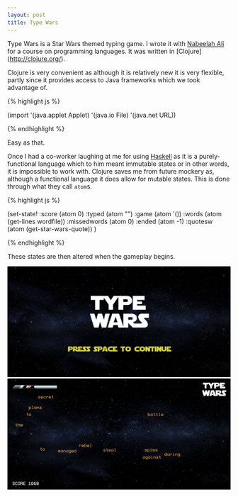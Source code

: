 ```yaml
---
layout: post
title: Type Wars
---
```


Type Wars is a Star Wars themed typing game. I wrote it with [Nabeelah Ali](http://www.linkedin.com/pub/nabeelah-ali/54/549/a3b) for a course on programming languages. It was written in [Clojure] (http://clojure.org/).

Clojure is very convenient as although it is relatively new it is very flexible, partly since it provides access to Java frameworks which we took advantage of. 

{% highlight js %}

(import '(java.applet Applet)
        '(java.io File)
        '(java.net URL))

{% endhighlight %}

Easy as that.

Once I had a co-worker laughing at me for using [Haskell](http://www.haskell.org/haskellwiki/Haskell) as it is a purely-functional language which to him meant immutable states or in other words, it is impossible to work with. Clojure saves me from future mockery as, although a functional language it does allow for mutable states. This is done through what they call `atom`s.

{% highlight js %}

(set-state! :score        (atom 0)
            :typed        (atom "")
            :game         (atom '())
            :words        (atom (get-lines wordfile))
            :missedwords  (atom 0)
            :ended        (atom -1)
            :quotesw      (atom (get-star-wars-quote))
)

{% endhighlight %}

These states are then altered when the gameplay begins.

<img src="../images/twfront.png">
<img src="../images/twgame.png">